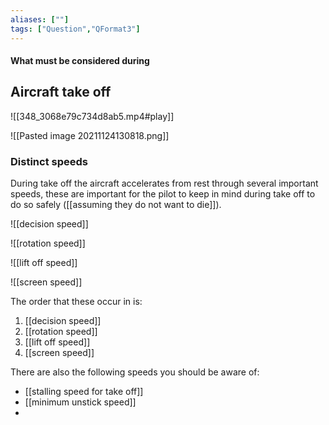 ```yaml
---
aliases: [""]
tags: ["Question","QFormat3"]
---
```


#### What must be considered during
## Aircraft take off

![[348_3068e79c734d8ab5.mp4#play]]

![[Pasted image 20211124130818.png]]

### Distinct speeds
During take off the aircraft accelerates from rest through several important speeds, these are important for the pilot to keep in mind during take off to do so safely ([[assuming they do not want to die]]).

![[decision speed]]

![[rotation speed]]

![[lift off speed]]

![[screen speed]]

The order that these occur in is:
1) [[decision speed]]
2) [[rotation speed]]
3) [[lift off speed]]
4) [[screen speed]]

There are also the following speeds you should be aware of:
- [[stalling speed for take off]]
- [[minimum unstick speed]]
- 